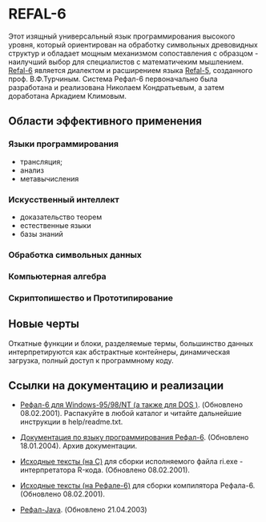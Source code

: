 # REFAL-6

Этот изящный универсальный язык программирования высокого уровня, который ориентирован на обработку символьных древовидных структур и обладает мощным механизмом сопоставления с образцом - наилучший выбор для специалистов с математичеким мышлением. [Refal-6](http://refal.net/~arklimov/refal6/index.html) является диалектом и расширением языка [Refal-5](http://www.botik.ru/pub/local/scp/refal5/refal5.html), созданного проф. В.Ф.Турчиным. Система Рефал-6 первоначально была разработана и реализована Николаем Кондратьевым, а затем доработана Аркадием Климовым.

## Области эффективного применения

###   Языки программирования

* трансляция;
* анализ
* метавычисления

### Искусственный интеллект

* доказательство теорем
* естественные языки
* базы знаний

### Обработка символьных данных
### Компьютерная алгебра
### Скриптопишество и Прототипирование


## Новые черты

Откатные функции и блоки, разделяемые термы, большинство данных интерпретируются как абстрактные контейнеры, динамическая загрузка, полный доступ к программному коду.

## Ссылки на документацию и реализации

* [Рефал-6 для Windows-95/98/NT (а также для DOS )](http://refal.net/~arklimov/refal6/Refal6.zip). (Обновлено 08.02.2001). Распакуйте в любой каталог и читайте дальнейшие инструкции в help/readme.txt.

* [Документация по языку программирования Рефал-6](http://refal.net/~arklimov/refal6/manual.htm). (Обновлено 18.01.2004). Архив документации.

* [Исходные тексты (на C)](http://refal.net/~arklimov/refal6/Refal6-S-C.zip) для сборки исполняемого файла ri.exe - интерпретатора R-кода. (Обновлено 08.02.2001).

* [Исходные тексты (на Рефале-6)](http://refal.net/~arklimov/refal6/Refal6-S-Ref.zip) для сборки компилятора Рефала-6. (Обновлено 08.02.2001).

* [Рефал-Java](http://refal.net/~arklimov/refal6/refal-j.htm). (Обновлено 21.04.2003)
